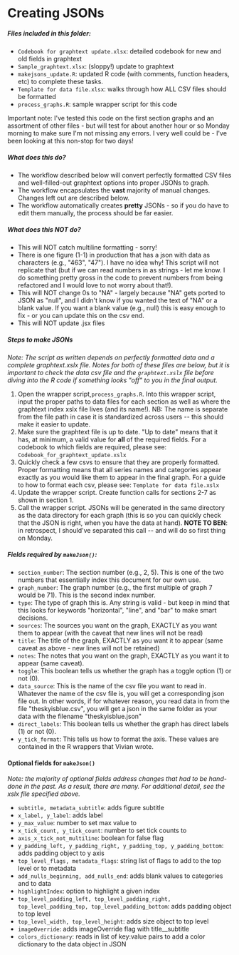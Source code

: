 # Creating JSONs

##### Files included in this folder:
- `Codebook for graphtext update.xlsx`: detailed codebook for new and old fields in graphtext
- `Sample_graphtext.xlsx`: (sloppy!) update to graphtext
- `makejsons_update.R`: updated R code (with comments, function headers, etc) to complete these tasks. 
- `Template for data file.xlsx`: walks through how ALL CSV files should be formatted
- `process_graphs.R`: sample wrapper script for this code

Important note: I've tested this code on the first section graphs and an assortment of other files - but will test for about another hour or so Monday morning to make sure I'm not missing any errors. I very well could be - I've been looking at this non-stop for two days!

##### What does this do?
- The workflow described below will convert perfectly formatted CSV files and well-filled-out graphtext options into proper JSONs to graph.
- The workflow encapsulates the **vast** majority of manual changes. Changes left out are described below. 
- The workflow automatically creates **pretty** JSONs - so if you do have to edit them manually, the process should be far easier. 

##### What does this NOT do?
- This will NOT catch multiline formatting - sorry!
- There is one figure (1-1) in production that has a json with data as characters (e.g., "463", "47"). I have no idea why! This script will not replicate that (but if we can read numbers in as strings - let me know. I do something pretty gross in the code to prevent numbers from being refactored and I would love to not worry about that!).
- This will NOT change 0s to "NA" - largely because "NA" gets ported to JSON as "null", and I didn't know if you wanted the text of "NA" or a blank value. If you want a blank value (e.g., null) this is easy enough to fix - or you can update this on the csv end. 
- This will NOT update .jsx files

##### Steps to make JSONs
_Note: The script as written depends on perfectly formatted data and a complete graphtext.xslx file. Notes for both of these files are below, but it is important to check the data csv file and the `graphtext.xslx` file before diving into the R code if something looks "off" to you in the final output._ 
1. Open the wrapper script,`process_graphs.R`. Into this wrapper script, input the proper paths to data files for each section as well as where the graphtext index xslx file lives (and its name!). NB: The name is separate from the file path in case it is standardized across users -- this should make it easier to update. 
2.  Make sure the graphtext file is up to date. "Up to date" means that it has, at minimum, a valid value for **all** of the required fields. For a codebook to which fields are required, please see: `Codebook_for_graphtext_update.xslx`
3.  Quickly check a few csvs to ensure that they are properly formatted. Proper formatting means that all series names and categories appear exactly as you would like them to appear in the final graph. For a guide to how to format each csv, please see: `Template for data file.xslx`
4.  Update the wrapper script. Create function calls for sections 2-7 as shown in section 1. 
5.  Call the wrapper script. JSONs will be generated in the same directory as the data directory for each graph (this is so you can quickly check that the JSON is right, when you have the data at hand). __NOTE TO BEN__: in retrospect, I should've separated this call -- and will do so first thing on Monday. 


##### Fields required by `makeJson()`:
- `section_number`: The section number (e.g., 2, 5). This is one of the two numbers that essentially index this document for our own use.
- `graph_number`: The graph number (e.g., the first multiple of graph 7 would be 71). This is the second index number. 
- `type`: The type of graph this is. Any string is valid - but keep in mind that this looks for keywords "horizontal", "line", and "bar" to make smart decisions.
- `sources`: The sources you want on the graph, EXACTLY as you want them  to appear (with the caveat that new lines will not be read)
-  `title`: The title of the graph, EXACTLY as you want it to appear (same caveat as above - new lines will not be retained)
- `notes`: The notes that you want on the graph, EXACTLY as you want it to appear (same caveat).
- `toggle`: This boolean tells us whether the graph has a toggle option (1) or not (0).
- `data_source`: This is the name of the csv file you want to read in. Whatever the name of the csv file is, you will get a corresponding json file out. In other words, if for whatever reason, you read data in from the file "theskyisblue.csv", you will get a json in the same folder as your data with the filename "theskyisblue.json"
- `direct_labels`: This boolean tells us whether the graph has direct labels (1) or not (0).
- `y_tick_format`: This tells us how to format the axis. These values are contained in the R wrappers that Vivian wrote. 

#### Optional fields for `makeJson()`
_Note: the majority of optional fields address changes that had to be hand-done in the past. As a result, there are many. For additional detail, see the xslx file specified above._
- `subtitle, metadata_subtitle`: adds figure subtitle
- `x_label, y_label`: adds label
- `y_max_value`: number to set max value to
- `x_tick_count, y_tick_count`: number to set tick counts to
- `axis_x_tick_not_multiline`: boolean for false flag
- `y_padding_left, y_padding_right, y_padding_top, y_padding_bottom`: adds padding object to y axis
- `top_level_flags, metadata_flags`: string list of flags to add to the top level or to metadata
- `add_nulls_beginning, add_nulls_end`: adds blank values to categories and to data
- `highlightIndex`: option to highlight a given index
- `top_level_padding_left, top_level_padding_right, top_level_padding_top, top_level_padding_bottom`: adds padding object to top level
- `top_level_width, top_level_height`: adds size object to top level
- `imageOverride`: adds imageOverride flag with title__subtitle
- `colors_dictionary`: reads in list of key:value pairs to add a color dictionary to the data object in JSON


